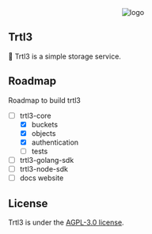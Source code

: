 <div align="center">
  <img alt="logo" src=".github/assets/readme/trtl3.svg">
</div>

## Trtl3

🐢 Trtl3 is a simple storage service.

## Roadmap

Roadmap to build trtl3

- [ ] trtl3-core
  - [x] buckets
  - [x] objects
  - [x] authentication
  - [ ] tests
- [ ] trtl3-golang-sdk
- [ ] trtl3-node-sdk
- [ ] docs website

## License

Trtl3 is under the [AGPL-3.0 license](LICENSE).<br/>
